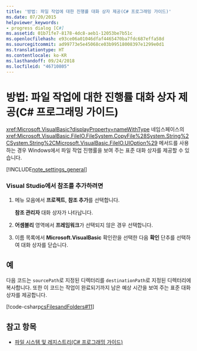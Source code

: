 ```yaml
---
title: '방법: 파일 작업에 대한 진행률 대화 상자 제공(C# 프로그래밍 가이드)'
ms.date: 07/20/2015
helpviewer_keywords:
- progress dialog [C#]
ms.assetid: 01b71fe7-8178-4dc8-aeb1-12053be7b51c
ms.openlocfilehash: e93ce06a01046dfaf4465470ba7fdc687effa58d
ms.sourcegitcommit: ad99773e5e45068ce03b99518008397e1299e0d1
ms.translationtype: HT
ms.contentlocale: ko-KR
ms.lasthandoff: 09/24/2018
ms.locfileid: "46710805"
---
```

# <a name="how-to-provide-a-progress-dialog-box-for-file-operations-c-programming-guide"></a>방법: 파일 작업에 대한 진행률 대화 상자 제공(C# 프로그래밍 가이드)
<xref:Microsoft.VisualBasic?displayProperty=nameWithType> 네임스페이스의 <xref:Microsoft.VisualBasic.FileIO.FileSystem.CopyFile%28System.String%2CSystem.String%2CMicrosoft.VisualBasic.FileIO.UIOption%29> 메서드를 사용하는 경우 Windows에서 파일 작업 진행률을 보여 주는 표준 대화 상자를 제공할 수 있습니다.  
  
[!INCLUDE[note_settings_general](~/includes/note-settings-general-md.md)]  
  
### <a name="to-add-a-reference-in-visual-studio"></a>Visual Studio에서 참조를 추가하려면  
  
1.  메뉴 모음에서 **프로젝트**, **참조 추가**를 선택합니다.  
  
     **참조 관리자** 대화 상자가 나타납니다.  
  
2.  **어셈블리** 영역에서 **프레임워크**가 선택되지 않은 경우 선택합니다.  
  
3.  이름 목록에서 **Microsoft.VisualBasic** 확인란을 선택한 다음 **확인** 단추를 선택하여 대화 상자를 닫습니다.  
  
## <a name="example"></a>예  
 다음 코드는 `sourcePath`로 지정된 디렉터리를 `destinationPath`로 지정된 디렉터리에 복사합니다. 또한 이 코드는 작업이 완료되기까지 남은 예상 시간을 보여 주는 표준 대화 상자를 제공합니다.  
  
 [!code-csharp[csFilesandFolders#11](../../../csharp/programming-guide/file-system/codesnippet/CSharp/how-to-provide-a-progress-dialog-box-for-file-operations_1.cs)]  
  
## <a name="see-also"></a>참고 항목

- [파일 시스템 및 레지스트리(C# 프로그래밍 가이드)](../../../csharp/programming-guide/file-system/index.md)
